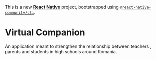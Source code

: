 This is a new [**React Native**](https://reactnative.dev) project, bootstrapped using [`@react-native-community/cli`](https://github.com/react-native-community/cli).

# Virtual Companion

An application meant to strengthen the relationship between teachers , parents and students in high schools around Romania. 
